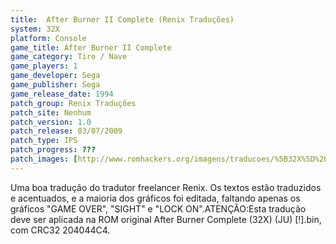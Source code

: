 ```yaml
---
title:  After Burner II Complete (Renix Traduções)
system: 32X
platform: Console
game_title: After Burner II Complete
game_category: Tiro / Nave
game_players: 1
game_developer: Sega
game_publisher: Sega
game_release_date: 1994
patch_group: Renix Traduções
patch_site: Nenhum
patch_version: 1.0
patch_release: 03/07/2009
patch_type: IPS
patch_progress: ???
patch_images: [http://www.romhackers.org/imagens/traducoes/%5B32X%5D%20After%20Burner%20II%20Complete%20-%20Renix%20-%201.png,http://www.romhackers.org/imagens/traducoes/%5B32X%5D%20After%20Burner%20II%20Complete%20-%20Renix%20-%202.png,http://www.romhackers.org/imagens/traducoes/%5B32X%5D%20After%20Burner%20II%20Complete%20-%20Renix%20-%203.png]
---
```

Uma boa tradução do tradutor freelancer Renix. Os textos estão traduzidos e acentuados, e a maioria dos gráficos foi editada, faltando apenas os gráficos "GAME OVER", "SIGHT" e "LOCK ON".ATENÇÃO:Esta tradução deve ser aplicada na ROM original After Burner Complete (32X) (JU) [!].bin, com CRC32 204044C4.